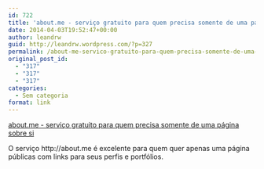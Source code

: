 ```yaml
---
id: 722
title: 'about.me - serviço gratuito para quem precisa somente de uma página sobre si'
date: 2014-04-03T19:52:47+00:00
author: leandrw
guid: http://leandrw.wordpress.com/?p=327
permalink: /about-me-servico-gratuito-para-quem-precisa-somente-de-uma-pagina-sobre-si/
original_post_id:
  - "317"
  - "317"
  - "317"
categories:
  - Sem categoria
format: link
---
```

<p><a href="http://about.me" title="about.me - serviço gratuito para quem precisa somente de uma página sobre si">about.me - serviço gratuito para quem precisa somente de uma página sobre si</a></p><p>O serviço http://about.me é excelente para quem quer apenas uma página públicas com links para seus perfis e portfólios.</p>

